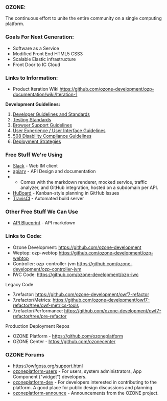 ### OZONE: 
The continuous effort to unite the entire community on a single computing platform.

### Goals For Next Generation:
* Software as a Service
* Modified Front End HTML5 CSS3
* Scalable Elastic infrastructure
* Front Door to IC Cloud


### Links to Information:

* Product Iteration Wiki https://github.com/ozone-development/ozp-documentation/wiki/Iteration-1


**Development Guidelines:**

1. [Developer Guidelines and Standards](https://github.com/ozone-development/ozp-documentation/blob/master/developer-guidance.md)
2. [Testing Standards](https://github.com/ozone-development/ozp-documentation/blob/master/testing-standards.md)
3. [Browser Support Guidelines](https://github.com/ozone-development/ozp-documentation/blob/master/browser-support.md)
4. [User Experience / User Interface Guidelines](https://www.owfgoss.org/confluence/x/sYJrAQ)
5. [508 Disability Compliance Guidelines](https://github.com/ozone-development/ozp-documentation/blob/master/508-compliance.md)
6. [Deployment Strategies](https://github.com/ozone-development/ozp-documentation/blob/master/deployment-strategies.md)

### Free Stuff We're Using
* [Slack](https://slack.com/) - Web IM client
* [apiary](http://apiary.io/) - API Design and documentation
* * Comes with the markdown renderer, mocked service, traffic analyzer, and GitHub integration, hosted on a subdomain per API.
* [HuBoard](https://huboard.com/) - Kanban-style planning in GitHub Issues
* [TravisCI](https://travis-ci.org/) - Automated build server

### Other Free Stuff We Can Use
* [API Blueprint](http://apiblueprint.org/) - API markdown

### Links to Code:
* Ozone Development: https://github.com/ozone-development
* Weptop: ozp-webtop https://github.com/ozone-development/ozp-webtop
* Controller: ozp-controller-jvm https://github.com/ozone-development/ozp-controller-jvm
* IWC Code:  https://github.com/ozone-development/ozp-iwc

Legacy Code
* 7.refactor: https://github.com/ozone-development/owf7-refactor
* 7.refactor/Metrics: https://github.com/ozone-development/owf7-refactor/tree/owf-metrics-tools
* 7.refactor/Performance: https://github.com/ozone-development/owf7-refactor/tree/pre-refactor

Production Deployment Repos
* OZONE Platform - https://github.com/ozoneplatform
* OZONE Center - https://github.com/ozonecenter

### OZONE Forums ###
* https://owfgoss.org/support.html
* [ozoneplatform-users](https://groups.google.com/forum/#!forum/ozoneplatform-users) - For users, system administrators, App Component ("widget") developers.
* [ozoneplatform-dev](https://groups.google.com/forum/#!forum/ozoneplatform-dev) - For developers interested in contributing to the platform. A good place for public design discussions and planning.
* [ozoneplatform-announce](https://groups.google.com/forum/#!forum/ozoneplatform-announce) - Announcements from the OZONE project.


